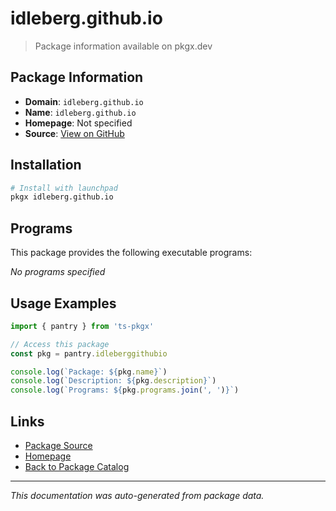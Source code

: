 # idleberg.github.io

> Package information available on pkgx.dev

## Package Information

- **Domain**: `idleberg.github.io`
- **Name**: `idleberg.github.io`
- **Homepage**: Not specified
- **Source**: [View on GitHub](https://github.com/pkgxdev/pantry/tree/main/projects/idleberg.github.io/package.yml)

## Installation

```bash
# Install with launchpad
pkgx idleberg.github.io
```

## Programs

This package provides the following executable programs:

*No programs specified*

## Usage Examples

```typescript
import { pantry } from 'ts-pkgx'

// Access this package
const pkg = pantry.idleberggithubio

console.log(`Package: ${pkg.name}`)
console.log(`Description: ${pkg.description}`)
console.log(`Programs: ${pkg.programs.join(', ')}`)
```

## Links

- [Package Source](https://github.com/pkgxdev/pantry/tree/main/projects/idleberg.github.io/package.yml)
- [Homepage](#)
- [Back to Package Catalog](../package-catalog.md)

---

*This documentation was auto-generated from package data.*
